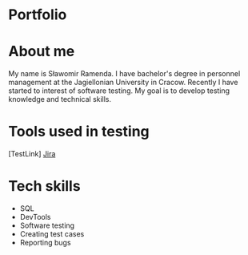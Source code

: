 # Portfolio
# About me
My name is Sławomir Ramenda. I have bachelor's degree in personnel management at the Jagiellonian University in Cracow. Recently I have started to interest of software testing. My goal is to develop testing knowledge and technical skills.
# Tools used in testing
[TestLink]
[Jira](https://www.atlassian.com/software/jira)
# Tech skills
* SQL
* DevTools
* Software testing
* Creating test cases
* Reporting bugs
